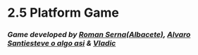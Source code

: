 # 2.5 Platform Game
### *Game developed by [Roman Serna(Albacete)](https://github.com/Raist3D), [Alvaro Santiesteve o algo asi](https://github.com/Montalx) & [Vladic](https://github.com/kalyer)*

